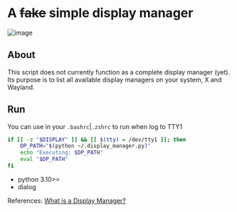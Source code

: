 # A ~~fake~~ simple display manager
![image](https://github.com/thiagolopes/dialog_xsessions/assets/5994972/e95da4a2-ee9d-4351-86e9-1360cb2344b3)

## About
This script does not currently function as a complete display manager (yet). Its purpose is to list all available display managers on your system, X and Wayland.

## Run
You can use in your `.bashrc`|`.zshrc` to run when log to TTY1
```sh
if [[ -z "$DISPLAY" ]] && [[ $(tty) = /dev/tty1 ]]; then
    DP_PATH="$(python ~/.display_manager.py)"
    echo "Executing: $DP_PATH"
    eval "$DP_PATH"
fi
```

- python 3.10>=
- dialog

References:
[What is a Display Manager?](https://freedesktop.org/wiki/Software/LightDM/Design/)


